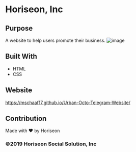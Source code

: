 # Horiseon, Inc

## Purpose
A website to help users promote their business.
![image](https://user-images.githubusercontent.com/97362296/151858453-b23519f3-7ed4-4a75-8f8d-7f3cf9c9caf0.png)

## Built With
* HTML
* CSS

## Website
https://mschaaf17.github.io/Urban-Octo-Telegram-Website/

## Contribution
Made with ❤️ by Horiseon

### ©️2019 Horiseon Social Solution, Inc



